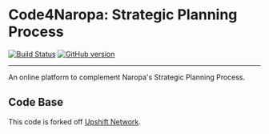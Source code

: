 # Code4Naropa: Strategic Planning Process

[![Build Status](https://travis-ci.org/code4naropa/strategic-planning-process.svg?branch=master)](https://travis-ci.org/code4naropa/strategic-planning-process)
[![GitHub version](https://badge.fury.io/gh/code4naropa%2Fstrategic-planning-process.svg)](https://badge.fury.io/gh/code4naropa%2Fstrategic-planning-process)

---

An online platform to complement Naropa's Strategic Planning Process.

## Code Base

This code is forked off [Upshift Network](https://www.upshift.network).
